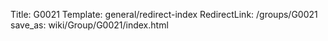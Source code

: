 Title: G0021
Template: general/redirect-index
RedirectLink: /groups/G0021
save_as: wiki/Group/G0021/index.html